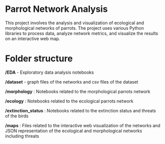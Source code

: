 # Parrot Network Analysis

This project involves the analysis and visualization of ecological and morphological networks of parrots. The project uses various Python libraries to process data, analyze network metrics, and visualize the results on an interactive web map.

# Folder structure

**/EDA** - Exploratory data analysis notebooks 

**/dataset** - graph files of the networks and csv files of the dataset 

**/morphology** : Notebooks related to the morphological parrots network

**/ecology** : Notebooks related to the ecological parrots network

**/extinction_status** : Notebooks related to the extinction status and threats of the birds

**/maps** : Files related to the interactive web visualization of the networks and JSON representation of the ecological and morphological networks including threats
